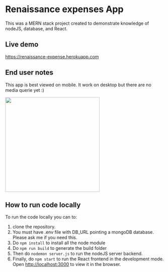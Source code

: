 # Renaissance expenses App

This was a MERN stack project created to demonstrate knowledge of nodeJS, database, and React.

## Live demo

https://renaissance-expense.herokuapp.com

## End user notes

This app is best viewed on mobile. It work on desktop but there are no media querie yet :)

<img src="https://user-images.githubusercontent.com/69227766/118245523-ef5a3200-b46e-11eb-8a40-9605f9dcef58.png" width="300">

## How to run code locally

To run the code locally you can to:
1. clone the repository. 
2. You must have .env file with DB_URL pointing a mongoDB database. Please ask me if you need this.
3. Do `npm install` to install all the node module
4. Do `npm run build` to generate the build folder
5. Then do `nodemon server.js` to run the nodeJS server backend.
6. Finally, do `npm start` to run the React frontend in the development mode. Open [http://localhost:3000](http://localhost:3000) to view it in the browser.
